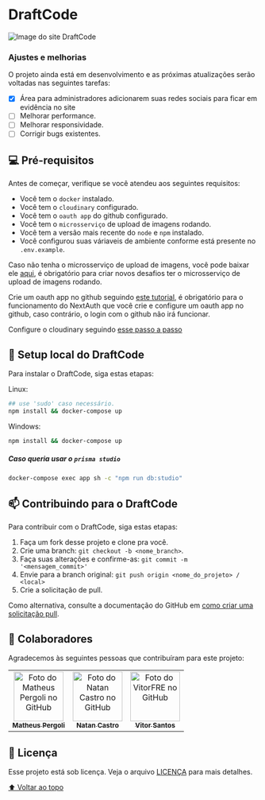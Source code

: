 # DraftCode

<img src="./public/images/draftcode.png" alt="Image do site DraftCode">

### Ajustes e melhorias

O projeto ainda está em desenvolvimento e as próximas atualizações serão voltadas nas seguintes tarefas:

- [x] Área para administradores adicionarem suas redes sociais para ficar em evidência no site
- [ ] Melhorar performance.
- [ ] Melhorar responsividade.
- [ ] Corrigir bugs existentes.

## 💻 Pré-requisitos

Antes de começar, verifique se você atendeu aos seguintes requisitos:

- Você tem o `docker` instalado.
- Você tem o `cloudinary` configurado.
- Você tem o `oauth app` do github configurado.
- Você tem o `microsserviço` de upload de imagens rodando.
- Você tem a versão mais recente do `node` e `npm` instalado.
- Você configurou suas váriaveis de ambiente conforme está presente no `.env.example`.

Caso não tenha o microsserviço de upload de imagens, você pode baixar ele [aqui](https://github.com/matheuspergoli/draftcode-upload-image), é obrigatório para criar novos desafios ter o microsserviço de upload de imagens rodando.

Crie um oauth app no github seguindo [este tutorial](docs/oauth/OAUTH.MD), é obrigatório para o funcionamento do NextAuth que você crie e configure um oauth app no github, caso contrário, o login com o github não irá funcionar.

Configure o cloudinary seguindo [esse passo a passo](https://github.com/matheuspergoli/draftcode-upload-image/blob/main/docs/cloudinary/CLOUDINARY.MD)

## 🚀 Setup local do DraftCode

Para instalar o DraftCode, siga estas etapas:

Linux:

```sh
## use 'sudo' caso necessário.
npm install && docker-compose up
```

Windows:

```sh
npm install && docker-compose up
```

##### Caso queria usar o `prisma studio`

```sh
docker-compose exec app sh -c "npm run db:studio"
```

## 📫 Contribuindo para o DraftCode

Para contribuir com o DraftCode, siga estas etapas:

1. Faça um fork desse projeto e clone pra você.
2. Crie uma branch: `git checkout -b <nome_branch>`.
3. Faça suas alterações e confirme-as: `git commit -m '<mensagem_commit>'`
4. Envie para a branch original: `git push origin <nome_do_projeto> / <local>`
5. Crie a solicitação de pull.

Como alternativa, consulte a documentação do GitHub em [como criar uma solicitação pull](https://help.github.com/en/github/collaborating-with-issues-and-pull-requests/creating-a-pull-request).

## 🤝 Colaboradores

Agradecemos às seguintes pessoas que contribuíram para este projeto:

<table>
  <tr>
    <td align="center">
      <a href="https://github.com/matheuspergoli" target="_blank">
        <img src="https://avatars.githubusercontent.com/u/94739199?v=4" width="100px;" alt="Foto do Matheus Pergoli no GitHub"/><br>
        <sub>
          <b>Matheus Pergoli</b>
        </sub>
      </a>
    </td>
		<td align="center">
      <a href="https://github.com/NatanCastro" target="_blank">
        <img src="https://avatars.githubusercontent.com/u/65430728?v=4" width="100px;" alt="Foto do Natan Castro no GitHub"/><br>
        <sub>
          <b>Natan Castro</b>
        </sub>
      </a>
    </td>
    <td align="center">
      <a href="https://github.com/vitorFRE" target="_blank">
        <img src="https://avatars.githubusercontent.com/u/68834970?v=4" width="100px;" alt="Foto do VitorFRE no GitHub"/><br>
        <sub>
          <b>Vitor Santos</b>
        </sub>
      </a>
    </td>
  </tr>
</table>

## 📝 Licença

Esse projeto está sob licença. Veja o arquivo [LICENÇA](LICENSE) para mais detalhes.

[⬆ Voltar ao topo](#DraftCode)<br>
